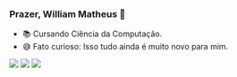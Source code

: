 ### Prazer, William Matheus 👋

- 📚 Cursando Ciência da Computação.
- 😅 Fato curioso: Isso tudo ainda é muito novo para mim.

<div>
  <a href="https://github.com/WilliamDurans"
  <img height="180em" src="https://github-readme-stats.vercel.app/api?username=WilliamDurans&show_icons=true&theme=dracula&include_all_commits=true&count_private=true"/
</div>

<div>
  <a href="https://instagram.com/wmdss_" target="_blank"><img src="https://img.shields.io/badge/-Instagram-%23E4405F?style=for-the-badge&logo=instagram&logoColor=white"     target="_blank"></a>
  <a href = "email: wmdurans@gmail.com"><img src="https://img.shields.io/badge/-Gmail-%23333?style=for-the-badge&logo=gmail&logoColor=white" target="_blank"></a>
  <a href="https://www.twitch.tv/wmds_" target="_blank"><img src="https://img.shields.io/badge/Twitch-9146FF?style=for-the-badge&logo=twitch&logoColor=white" target="_blank"></a>
</div>
